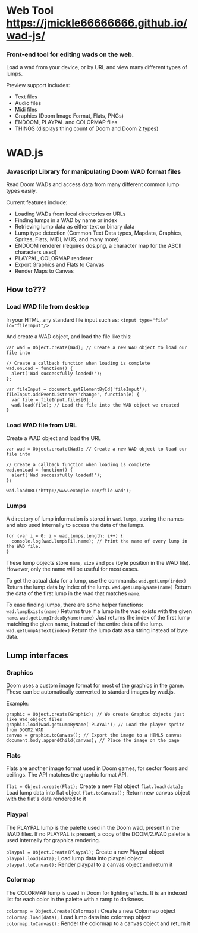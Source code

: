 # Web Tool <https://jmickle66666666.github.io/wad-js/>
### Front-end tool for editing wads on the web.
Load a wad from your device, or by URL and view many different types of lumps.

Preview support includes:
* Text files
* Audio files
* Midi files
* Graphics (Doom Image Format, Flats, PNGs)
* ENDOOM, PLAYPAL and COLORMAP files
* THINGS (displays thing count of Doom and Doom 2 types)

# WAD.js
### Javascript Library for manipulating Doom WAD format files
Read Doom WADs and access data from many different common lump types easily. 

Current features include:
* Loading WADs from local directories or URLs
* Finding lumps in a WAD by name or index
* Retrieving lump data as either text or binary data
* Lump type detection (Common Text Data types, Mapdata, Graphics, Sprites, Flats, MIDI, MUS, and many more)
* ENDOOM renderer (requires dos.png, a character map for the ASCII characters used)
* PLAYPAL, COLORMAP renderer
* Export Graphics and Flats to Canvas
* Render Maps to Canvas

## How to???

### Load WAD file from desktop

In your HTML, any standard file input such as:
`<input type="file" id="fileInput"/>`

And create a WAD object, and load the file like this:
```
var wad = Object.create(Wad); // Create a new WAD object to load our file into

// Create a callback function when loading is complete
wad.onLoad = function() {
  alert('Wad successfully loaded!');
};

var fileInput = document.getElementById('fileInput');
fileInput.addEventListener('change', function(e) {
  var file = fileInput.files[0];
  wad.load(file); // Load the file into the WAD object we created
}
```

### Load WAD file from URL

Create a WAD object and load the URL
```
var wad = Object.create(Wad); // Create a new WAD object to load our file into

// Create a callback function when loading is complete
wad.onLoad = function() {
  alert('Wad successfully loaded!');
}; 

wad.loadURL('http://www.example.com/file.wad');
```

### Lumps

A directory of lump information is stored in `wad.lumps`, storing the names and also used internally to access the data of the lumps.
```
for (var i = 0; i < wad.lumps.length; i++) {
  console.log(wad.lumps[i].name); // Print the name of every lump in the WAD file.
}
```

These lump objects store `name`, `size` and `pos` (byte position in the WAD file). However, only the name will be useful for most cases.

To get the actual data for a lump, use the commands:
`wad.getLump(index)` Return the lump data by index of the lump.
`wad.getLumpByName(name)` Return the data of the first lump in the wad that matches `name`.

To ease finding lumps, there are some helper functions:
`wad.lumpExists(name)` Returns true if a lump in the wad exists with the given `name`.
`wad.getLumpIndexByName(name)` Just returns the index of the first lump matching the given name, instead of the entire data of the lump.
`wad.getLumpAsText(index)` Return the lump data as a string instead of byte data.

## Lump interfaces

### Graphics

Doom uses a custom image format for most of the graphics in the game. These can be automatically converted to standard images by wad.js.

Example:
```
graphic = Object.create(Graphic); // We create Graphic objects just like Wad object files
graphic.load(wad.getLumpByName('PLAYA1'); // Load the player sprite from DOOM2.WAD
canvas = graphic.toCanvas(); // Export the image to a HTML5 canvas
document.body.appendChild(canvas); // Place the image on the page
```

### Flats

Flats are another image format used in Doom games, for sector floors and ceilings. The API matches the graphic format API.

`flat = Object.create(Flat);` Create a new Flat object
`flat.load(data);` Load lump data into flat object
`flat.toCanvas();` Return new canvas object with the flat's data rendered to it

### Playpal

The PLAYPAL lump is the palette used in the Doom wad, present in the IWAD files. If no PLAYPAL is present, a copy of the DOOM/2.WAD palette is used internally for graphics rendering.

`playpal = Object.Create(Playpal);` Create a new Playpal object
`playpal.load(data);` Load lump data into playpal object
`playpal.toCanvas();` Render playpal to a canvas object and return it

### Colormap

The COLORMAP lump is used in Doom for lighting effects. It is an indexed list for each color in the palette with a ramp to darkness.

`colormap = Object.Create(Colormap);` Create a new Colormap object
`colormap.load(data);` Load lump data into colormap object
`colormap.toCanvas();` Render the colormap to a canvas object and return it
